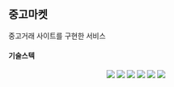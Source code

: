 ## 중고마켓
 중고거래 사이트를 구현한 서비스

<h4>기술스텍</h4>

<div align=center>
<img src="https://img.shields.io/badge/java-007396?style=for-the-badge&logo=coffeescript&logoColor=white">
<img src="https://img.shields.io/badge/spring-6DB33F?style=for-the-badge&logo=spring&logoColor=white"> 
<img src="https://img.shields.io/badge/springboot-6DB33F?style=for-the-badge&logo=springboot&logoColor=white">
<img src="https://img.shields.io/badge/springsecurity-6DB33F?style=for-the-badge&logo=springsecurity&logoColor=white">
<img src="https://img.shields.io/badge/mysql-4479A1?style=for-the-badge&logo=mysql&logoColor=white"> 
<img src="https://img.shields.io/badge/mongoDB-47A248?style=for-the-badge&logo=MongoDB&logoColor=white">
 <br>
</div>
